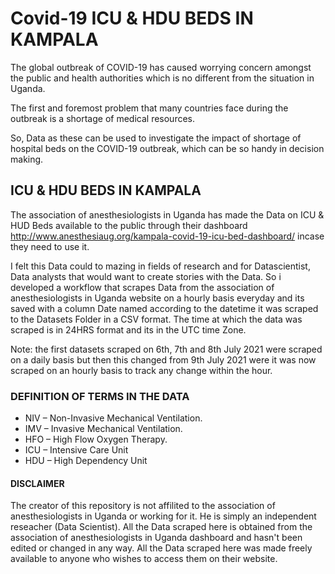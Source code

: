 # Covid-19 ICU & HDU BEDS IN KAMPALA

The global outbreak of COVID-19 has caused worrying concern amongst the public and health authorities which is no different from the situation in Uganda.

The first and foremost problem that many countries face during the outbreak is a shortage of medical resources.

So, Data as these can be used to investigate the impact of shortage of hospital beds on the COVID-19 outbreak, 
which can be so handy in decision making.

## **ICU & HDU BEDS IN KAMPALA**

The association of anesthesiologists in Uganda has made the Data on ICU & HUD Beds available to the public through their 
dashboard http://www.anesthesiaug.org/kampala-covid-19-icu-bed-dashboard/ incase they need to use it.

I felt this Data could to mazing in fields of research and for Datascientist, Data analysts that would want to create stories with the Data.
So i developed a workflow that scrapes Data from the association of anesthesiologists in Uganda website on a hourly basis everyday and its saved with a column Date named according 
to the datetime it was scraped to the Datasets Folder in a CSV format. The time at which the data was scraped is in 24HRS format and its in the UTC time Zone.

Note: the first datasets scraped on 6th, 7th and 8th July 2021 were scraped on a daily basis but then this changed from 9th July 2021 were it was now scraped on an hourly basis to track any change within the hour.

### DEFINITION OF TERMS IN THE DATA

* NIV – Non-Invasive Mechanical Ventilation.
* IMV – Invasive Mechanical Ventilation.
* HFO – High Flow Oxygen Therapy.
* ICU – Intensive Care Unit
* HDU – High Dependency Unit

#### DISCLAIMER

The creator of this repository is not affilited to the association of anesthesiologists in Uganda or working for it. 
He is simply an independent reseacher (Data Scientist). All the Data scraped here is obtained from the association of 
anesthesiologists in Uganda dashboard and hasn't been edited or changed in any way. All the Data scraped here was made freely 
available to anyone who wishes to access them on their website.
